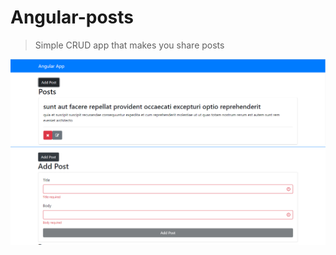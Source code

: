 # Angular-posts
> Simple CRUD app that makes you share posts

![UI](.\Img\Angula.PNG)
![Validator](.\Img\Angula_post.PNG)

